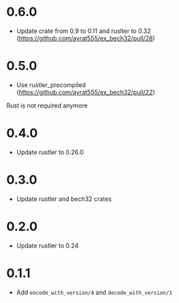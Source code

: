 # 0.6.0

  * Update crate from 0.9 to 0.11 and ruslter to 0.32 (https://github.com/ayrat555/ex_bech32/pull/28)

# 0.5.0

  * Use rustler_precompiled (https://github.com/ayrat555/ex_bech32/pull/22)

  Rust is not required anymore

# 0.4.0

  * Update rustler to 0.26.0

# 0.3.0

  * Update rustler and bech32 crates

# 0.2.0

  * Update rustler to 0.24

# 0.1.1

  * Add `encode_with_version/4` and `decode_with_version/1`
